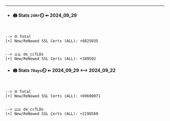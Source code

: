 

---
- #### 🖨️ **Stats** `24Hr`⏲️ ➼ 2024_09_29
```console


--> 🌐 Total
[+] New/ReNewed SSL Certs (ALL): +8825035


--> 🇩🇪 de_ccTLDs
[+] New/ReNewed SSL Certs (ALL): +349592

```

- #### 🖨️ **Stats** `7Days`⏲️ ➼ 2024_09_29 <--> 2024_09_22
```console


--> 🌐 Total
[+] New/ReNewed SSL Certs (ALL): +69690071


--> 🇩🇪 de_ccTLDs
[+] New/ReNewed SSL Certs (ALL): +2199569

```

